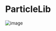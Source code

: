# ParticleLib

![image](https://github.com/user-attachments/assets/25a2a804-cc2d-47af-b94a-c61f74fcdd61)
